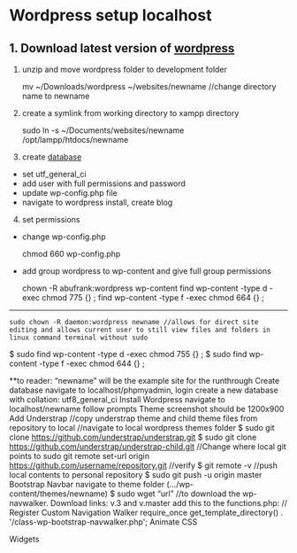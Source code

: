 # Wordpress setup localhost

## 1. Download latest version of [wordpress](https://wordpress.org/latest.zip)

1. unzip and move wordpress folder to development folder

	mv ~/Downloads/wordpress ~/websites/newname //change directory name to newname

2. create a symlink from working directory to xampp directory

	sudo ln -s ~/Documents/websites/newname /opt/lampp/htdocs/newname

3. create [database](localhost:200/phpmyadmin)
* set utf_general_ci
* add user with full permissions and password
* update wp-config.php file
* navigate to wordpress install, create blog

4. set permissions
* change wp-config.php
	
	chmod 660 wp-config.php

* add group wordpress to wp-content and give full group permissions

	chown -R abufrank:wordpress wp-content
	find wp-content -type d -exec chmod 775 {} \;
	find wp-content -type f -exec chmod 664 {} \;

---

	sudo chown -R daemon:wordpress newname //allows for direct site editing and allows current user to still view files and folders in linux command terminal without sudo
$ sudo find wp-content -type d -exec chmod 755 {} \;
$ sudo find wp-content -type f -exec chmod 644 {} \;	

**to reader: “newname” will be the example site for the runthrough
Create database
navigate to localhost/phpmyadmin, login
create a new database with collation: utf8_general_ci
Install Wordpress
navigate to localhost/newname follow prompts
Theme screenshot should be 1200x900
Add Understrap
//copy understrap theme and child theme files from repository to local
//navigate to local wordpress themes folder
$ sudo git clone https://github.com/understrap/understrap.git
$ sudo git clone https://github.com/understrap/understrap-child.git
//Change where local git points to
sudo git remote set-url origin https://github.com/username/repository.git
//verify
$ git remote -v
//push local contents to personal repository
$ sudo git push -u origin master
Bootstrap Navbar
navigate to theme folder (.../wp-content/themes/newname)
$ sudo wget “url” //to download the wp-navwalker. Download links: v.3 and v.master
add this to the functions.php:
	// Register Custom Navigation Walker
require_once get_template_directory() . '/class-wp-bootstrap-navwalker.php';
Animate CSS

Widgets

